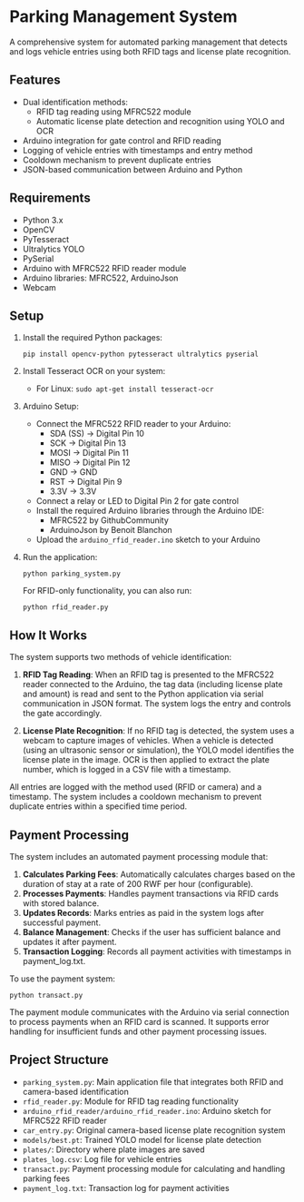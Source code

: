# Parking Management System

A comprehensive system for automated parking management that detects and logs vehicle entries using both RFID tags and license plate recognition.

## Features

- Dual identification methods:
  - RFID tag reading using MFRC522 module
  - Automatic license plate detection and recognition using YOLO and OCR
- Arduino integration for gate control and RFID reading
- Logging of vehicle entries with timestamps and entry method
- Cooldown mechanism to prevent duplicate entries
- JSON-based communication between Arduino and Python

## Requirements

- Python 3.x
- OpenCV
- PyTesseract
- Ultralytics YOLO
- PySerial
- Arduino with MFRC522 RFID reader module
- Arduino libraries: MFRC522, ArduinoJson
- Webcam

## Setup

1. Install the required Python packages:
   ```
   pip install opencv-python pytesseract ultralytics pyserial
   ```

2. Install Tesseract OCR on your system:
   - For Linux: `sudo apt-get install tesseract-ocr`

3. Arduino Setup:
   - Connect the MFRC522 RFID reader to your Arduino:
     - SDA (SS) -> Digital Pin 10
     - SCK -> Digital Pin 13
     - MOSI -> Digital Pin 11
     - MISO -> Digital Pin 12
     - GND -> GND
     - RST -> Digital Pin 9
     - 3.3V -> 3.3V
   - Connect a relay or LED to Digital Pin 2 for gate control
   - Install the required Arduino libraries through the Arduino IDE:
     - MFRC522 by GithubCommunity
     - ArduinoJson by Benoit Blanchon
   - Upload the `arduino_rfid_reader.ino` sketch to your Arduino

4. Run the application:
   ```
   python parking_system.py
   ```

   For RFID-only functionality, you can also run:
   ```
   python rfid_reader.py
   ```

## How It Works

The system supports two methods of vehicle identification:

1. **RFID Tag Reading**: When an RFID tag is presented to the MFRC522 reader connected to the Arduino, the tag data (including license plate and amount) is read and sent to the Python application via serial communication in JSON format. The system logs the entry and controls the gate accordingly.

2. **License Plate Recognition**: If no RFID tag is detected, the system uses a webcam to capture images of vehicles. When a vehicle is detected (using an ultrasonic sensor or simulation), the YOLO model identifies the license plate in the image. OCR is then applied to extract the plate number, which is logged in a CSV file with a timestamp.

All entries are logged with the method used (RFID or camera) and a timestamp. The system includes a cooldown mechanism to prevent duplicate entries within a specified time period.

## Payment Processing

The system includes an automated payment processing module that:

1. **Calculates Parking Fees**: Automatically calculates charges based on the duration of stay at a rate of 200 RWF per hour (configurable).
2. **Processes Payments**: Handles payment transactions via RFID cards with stored balance.
3. **Updates Records**: Marks entries as paid in the system logs after successful payment.
4. **Balance Management**: Checks if the user has sufficient balance and updates it after payment.
5. **Transaction Logging**: Records all payment activities with timestamps in payment_log.txt.

To use the payment system:
```
python transact.py
```

The payment module communicates with the Arduino via serial connection to process payments when an RFID card is scanned. It supports error handling for insufficient funds and other payment processing issues.

## Project Structure

- `parking_system.py`: Main application file that integrates both RFID and camera-based identification
- `rfid_reader.py`: Module for RFID tag reading functionality
- `arduino_rfid_reader/arduino_rfid_reader.ino`: Arduino sketch for MFRC522 RFID reader
- `car_entry.py`: Original camera-based license plate recognition system
- `models/best.pt`: Trained YOLO model for license plate detection
- `plates/`: Directory where plate images are saved
- `plates_log.csv`: Log file for vehicle entries
- `transact.py`: Payment processing module for calculating and handling parking fees
- `payment_log.txt`: Transaction log for payment activities
